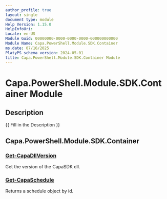 ```yaml
---
author_profile: true
layout: single
document type: module
Help Version: 1.15.0
HelpInfoUri: 
Locale: en-US
Module Guid: 00000000-0000-0000-0000-000000000000
Module Name: Capa.PowerShell.Module.SDK.Container
ms.date: 07/16/2025
PlatyPS schema version: 2024-05-01
title: Capa.PowerShell.Module.SDK.Container Module
---
```


# Capa.PowerShell.Module.SDK.Container Module

## Description

{{ Fill in the Description }}

## Capa.PowerShell.Module.SDK.Container

### [Get-CapaDllVersion](Get-CapaDllVersion.md)

Get the version of the CapaSDK dll.

### [Get-CapaSchedule](Get-CapaSchedule.md)

Returns a schedule object by id.

